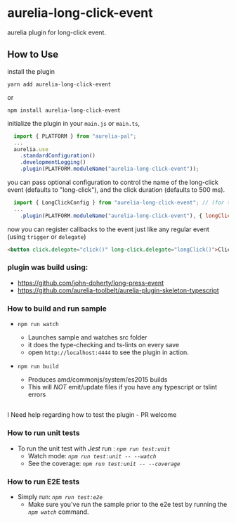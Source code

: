 # aurelia-long-click-event
aurelia plugin for long-click event.


## How to Use

install the plugin
```shell
yarn add aurelia-long-click-event
```

or

```shell
npm install aurelia-long-click-event
```
initialize the plugin in your `main.js` or `main.ts`,

```js
  import { PLATFORM } from "aurelia-pal";
  ...
  aurelia.use
    .standardConfiguration()
    .developmentLogging()
    .plugin(PLATFORM.moduleName("aurelia-long-click-event"));
```
you can pass optional configuration to control the name of the long-click event (defaults to "long-click"), and the click duration (defaults to 500 ms).

```js
  import { LongClickConfig } from "aurelia-long-click-event"; // (for type safety)
  ...
    .plugin(PLATFORM.moduleName("aurelia-long-click-event"), { longClickEventName: "long-click", clickDurationMS: 500 } as LongClickConfig);
```

now you can register callbacks to the event just like any regular event (using `trigger` or `delegate`)

```html
<button click.delegate="click()" long-click.delegate="longClick()">Click me</button>
```


### plugin was build using:
* https://github.com/john-doherty/long-press-event
* https://github.com/aurelia-toolbelt/aurelia-plugin-skeleton-typescript


### How to build and run sample
  * ```npm run watch```
    * Launches sample and watches src folder
    * it does the type-checking and ts-lints on every save
    * open `http://localhost:4444` to see the plugin in action.

  * ```npm run build```
    * Produces amd/commonjs/system/es2015 builds
    * This will *NOT* emit/update files if you have any typescript or tslint errors

##
I Need help regarding how to test the plugin - PR welcome

### How to run unit tests

  * To run the unit test with _*Jest*_ run : _```npm run test:unit```_
    * Watch mode: _```npm run test:unit -- --watch```_
    * See the coverage: _```npm run test:unit -- --coverage```_

### How to run E2E tests

  * Simply run: _```npm run test:e2e```_
    * Make sure you've run the sample prior to the e2e test by running the _`npm watch`_ command.

